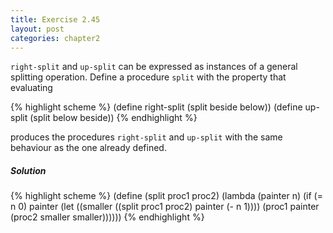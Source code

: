 ```yaml
---
title: Exercise 2.45
layout: post
categories: chapter2
---
```


`right-split` and `up-split` can be expressed as instances of a
general splitting operation. Define a procedure `split` with the
property that evaluating

{% highlight scheme %}
(define right-split (split beside below))
(define up-split (split below beside))
{% endhighlight %}

produces the procedures `right-split` and `up-split` with the same
behaviour as the one already defined.

##### Solution

{% highlight scheme %}
(define (split proc1 proc2)
  (lambda (painter n)
    (if (= n 0)
        painter
        (let ((smaller ((split proc1 proc2) painter (- n 1))))
             (proc1 painter (proc2 smaller smaller))))))
{% endhighlight %}
